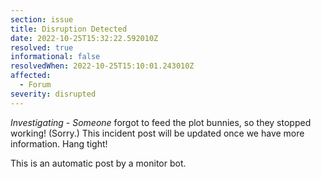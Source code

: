 ```yaml
---
section: issue
title: Disruption Detected
date: 2022-10-25T15:32:22.592010Z
resolved: true
informational: false
resolvedWhen: 2022-10-25T15:10:01.243010Z
affected:
  - Forum
severity: disrupted
---
```

*Investigating* - _Someone_ forgot to feed the plot bunnies, so they stopped working! (Sorry.) This incident post will be updated once we have more information. Hang tight!

This is an automatic post by a monitor bot.
        